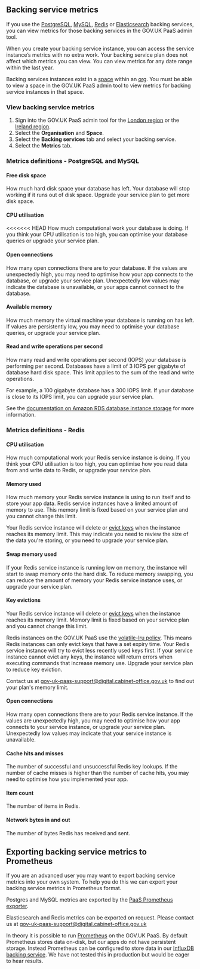 ## Backing service metrics

If you use the [PostgreSQL](deploying_services/postgresql/#postgresql), [MySQL](deploying_services/mysql/#mysql), [Redis](deploying_services/redis/#redis) or [Elasticsearch](deploying_services/elasticsearch/) backing services, you can view metrics for those backing services in the GOV.UK PaaS admin tool.

When you create your backing service instance, you can access the service instance’s metrics with no extra work. Your backing service plan does not affect which metrics you can view. You can view metrics for any date range within the last year.

Backing services instances exist in a [space](orgs_spaces_users.html#spaces) within an [org](orgs_spaces_users.html#organisations). You must be able to view a space in the GOV.UK PaaS admin tool to view metrics for backing service instances in that space.

### View backing service metrics

1. Sign into the GOV.UK PaaS admin tool for the [London region](https://admin.london.cloud.service.gov.uk/) or the [Ireland region](https://admin.cloud.service.gov.uk/).
1. Select the __Organisation__ and __Space__.
1. Select the __Backing services__ tab and select your backing service.
1. Select the __Metrics__ tab.

### Metrics definitions - PostgreSQL and MySQL

#### Free disk space

How much hard disk space your database has left. Your database will stop working if it runs out of disk space. Upgrade your service plan to get more disk space.

#### CPU utilisation

<<<<<<< HEAD
How much computational work your database is doing. If you think your CPU utilisation is too high, you can optimise your database queries or upgrade your service plan.

#### Open connections

How many open connections there are to your database. If the values are unexpectedly high, you may need to optimise how your app connects to the database, or upgrade your service plan. Unexpectedly low values may indicate the database is unavailable, or your apps cannot connect to the database.

#### Available memory

How much memory the virtual machine your database is running on has left. If values are persistently low, you may need to optimise your database queries, or upgrade your service plan.

#### Read and write operations per second

How many read and write operations per second (IOPS) your database is performing per second. Databases have a limit of 3 IOPS per gigabyte of database hard disk space. This limit applies to the sum of the read and write operations.

For example, a 100 gigabyte database has a 300 IOPS limit. If your database is close to its IOPS limit, you can upgrade your service plan.

See the [documentation on Amazon RDS database instance storage](https://docs.aws.amazon.com/AmazonRDS/latest/UserGuide/CHAP_Storage.html#CHAP_Storage.IO.Credits) for more information.

### Metrics definitions - Redis

#### CPU utilisation

How much computational work your Redis service instance is doing. If you think your CPU utilisation is too high, you can optimise how you read data from and write data to Redis, or upgrade your service plan.

#### Memory used

How much memory your Redis service instance is using to run itself and to store your app data. Redis service instances have a limited amount of memory to use. This memory limit is fixed based on your service plan and you cannot change this limit.

Your Redis service instance will delete or [evict keys](https://redis.io/topics/lru-cache) when the instance reaches its memory limit. This may indicate you need to review the size of the data you're storing, or you need to upgrade your service plan.

#### Swap memory used

If your Redis service instance is running low on memory, the instance will start to swap memory onto the hard disk. To reduce memory swapping, you can reduce the amount of memory your Redis service instance uses, or upgrade your service plan.

#### Key evictions

Your Redis service instance will delete or [evict keys](https://redis.io/topics/lru-cache) when the instance reaches its memory limit. Memory limit is fixed based on your service plan and you cannot change this limit.

Redis instances on the GOV.UK PaaS use the [volatile-lru policy](https://redis.io/topics/lru-cache#eviction-policies). This means Redis instances can only evict keys that have a set expiry time. Your Redis service instance will try to evict less recently used keys first. If your service instance cannot evict any keys, the instance will return errors when executing commands that increase memory use. Upgrade your service plan to reduce key eviction.

Contact us at [gov-uk-paas-support@digital.cabinet-office.gov.uk](mailto:gov-uk-paas-support@digital.cabinet-office.gov.uk) to find out your plan's memory limit.

#### Open connections

How many open connections there are to your Redis service instance. If the values are unexpectedly high, you may need to optimise how your app connects to your service instance, or upgrade your service plan. Unexpectedly low values may indicate that your service instance is unavailable.

#### Cache hits and misses

The number of successful and unsuccessful Redis key lookups. If the number of cache misses is higher than the number of cache hits, you may need to optimise how you implemented your app.

#### Item count

The number of items in Redis.

#### Network bytes in and out

The number of bytes Redis has received and sent.

## Exporting backing service metrics to Prometheus

If you are an advanced user you may want to export backing service metrics into your own system. To help you do this we can export your backing service metrics in Prometheus format.

Postgres and MySQL metrics are exported by the [PaaS Prometheus exporter](/monitoring_apps.html#use-the-paas-prometheus-exporter-app).

Elasticsearch and Redis metrics can be exported on request. Please contact us at [gov-uk-paas-support@digital.cabinet-office.gov.uk](mailto:gov-uk-paas-support@digital.cabinet-office.gov.uk)

In theory it is possible to run [Prometheus](https://prometheus.io) on the GOV.UK PaaS. By default Prometheus stores data on-disk, but our apps do not have persistent storage. Instead Prometheus can be configured to store data in our [InfluxDB backing service](/deploying_services/influxdb/). We have not tested this in production but would be eager to hear results.
